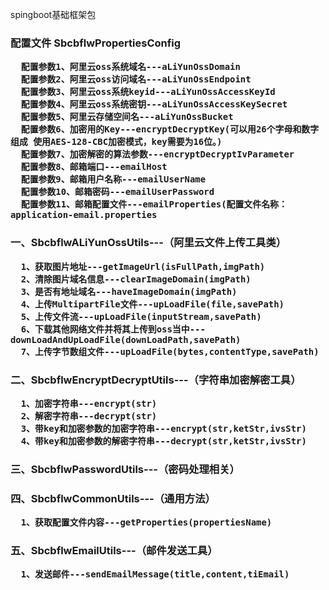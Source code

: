 spingboot基础框架包

<h3>配置文件  SbcbflwPropertiesConfig

      配置参数1、阿里云oss系统域名---aLiYunOssDomain
      配置参数2、阿里云oss访问域名---aLiYunOssEndpoint
      配置参数3、阿里云oss系统keyid---aLiYunOssAccessKeyId
      配置参数4、阿里云oss系统密钥---aLiYunOssAccessKeySecret
      配置参数5、阿里云存储空间名---aLiYunOssBucket
      配置参数6、加密用的Key---encryptDecryptKey(可以用26个字母和数字组成 使用AES-128-CBC加密模式，key需要为16位。)
      配置参数7、加密解密的算法参数---encryptDecryptIvParameter
      配置参数8、邮箱端口---emailHost
      配置参数9、邮箱用户名称---emailUserName
      配置参数10、邮箱密码---emailUserPassword
      配置参数11、邮箱配置文件---emailProperties(配置文件名称：application-email.properties

<h3>一、SbcbflwALiYunOssUtils---（阿里云文件上传工具类）

      1、获取图片地址---getImageUrl(isFullPath,imgPath)
      2、清除图片域名信息---clearImageDomain(imgPath)
      3、是否有地址域名---haveImageDomain(imgPath)
      4、上传MultipartFile文件---upLoadFile(file,savePath)
      5、上传文件流---upLoadFile(inputStream,savePath)
      6、下载其他网络文件并将其上传到oss当中---downLoadAndUpLoadFile(downLoadPath,savePath)
      7、上传字节数组文件---upLoadFile(bytes,contentType,savePath)
      
<h3>二、SbcbflwEncryptDecryptUtils---（字符串加密解密工具）

      1、加密字符串---encrypt(str)
      2、解密字符串---decrypt(str)
      3、带key和加密参数的加密字符串---encrypt(str,ketStr,ivsStr)
      4、带key和加密参数的解密字符串---decrypt(str,ketStr,ivsStr)
      
<h3>三、SbcbflwPasswordUtils---（密码处理相关）

<h3>四、SbcbflwCommonUtils---（通用方法）

      1、获取配置文件内容---getProperties(propertiesName)
      
      
<h3>五、SbcbflwEmailUtils---（邮件发送工具）

      1、发送邮件---sendEmailMessage(title,content,tiEmail)


